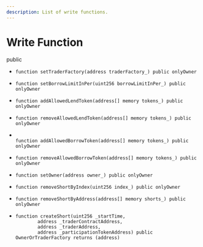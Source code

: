 ```yaml
---
description: List of write functions.
---
```


# Write Function

public

* ```solidity
  function setTraderFactory(address traderFactory_) public onlyOwner
  ```
* ```solidity
  function setBorrowLimitInPer(uint256 borrowLimitInPer_) public onlyOwner
  ```
* ```solidity
  function addAllowedLendToken(address[] memory tokens_) public onlyOwner
  ```
* ```solidity
  function removeAllowedLendToken(address[] memory tokens_) public onlyOwner
  ```
* ```solidity

  function addAllowedBorrowToken(address[] memory tokens_) public onlyOwner
  ```
* ```solidity
  function removeAllowedBorrowToken(address[] memory tokens_) public onlyOwner
  ```
* ```solidity
  function setOwner(address owner_) public onlyOwner
  ```
* ```solidity
  function removeShortByIndex(uint256 index_) public onlyOwner
  ```
* ```solidity
  function removeShortByAddress(address[] memory shorts_) public onlyOwner
  ```
* ```solidity
  function createShort(uint256 _startTime,
          address _traderContractAddress,
          address _traderAddress,
          address _participationTokenAddress) public OwnerOrTraderFactory returns (address)
  ```
